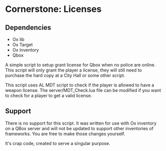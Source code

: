 # Cornerstone: Licenses

## Dependencies
- Ox lib
- Ox Target
- Ox Inventory
- Qbox

A simple script to setup grant license for Qbox when no police are online. This script will only grant the player a license, they will still need to purchase the hard copy at a City Hall or some other script.

This script uses AL MDT script to check if the player is allowed to have a weapon license. The server/MDT_Check.lua file can be modified if you want to check for a player to get a valid license. 

## Support

There is no support for this script. It was written for use with Ox inventory on a QBox server and will not be updated to support other inventories of frameworks. You are free to make those changes yourself. 

It's crap code, created to serve a singular purpose.